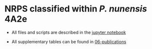 # NRPS classified within *P. nunensis* 4A2e

 - All files and scripts are described in the [jupyter notebook](./02-scripts/Phylogenetics-script.ipynb)

 - All supplementary tables can be found in [06-publications](./06-publication/)